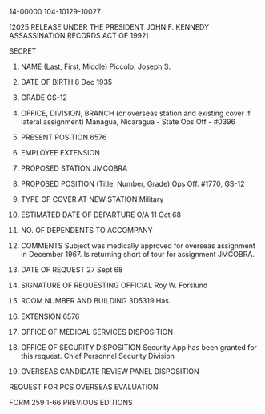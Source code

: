 14-00000
104-10129-10027

[2025 RELEASE UNDER THE PRESIDENT JOHN F. KENNEDY ASSASSINATION RECORDS ACT OF 1992]

SECRET

1. NAME (Last, First, Middle)
Piccolo, Joseph S.
2. DATE OF BIRTH
8 Dec 1935
3. GRADE
GS-12
4. OFFICE, DIVISION, BRANCH (or overseas station and existing cover if lateral assignment)
Managua, Nicaragua - State Ops Off - #0396
5. PRESENT POSITION
6576
6. EMPLOYEE EXTENSION

7. PROPOSED STATION
JMCOBRA
8. PROPOSED POSITION (Title, Number, Grade)
Ops Off. #1770, GS-12
9. TYPE OF COVER AT NEW STATION
Military
10. ESTIMATED DATE OF DEPARTURE
O/A 11 Oct 68
11. NO. OF DEPENDENTS TO ACCOMPANY

12. COMMENTS
Subject was medically approved for overseas assignment in December 1967. Is returning short of tour for assignment JMCOBRA.

13. DATE OF REQUEST
27 Sept 68
14. SIGNATURE OF REQUESTING OFFICIAL
Roy W. Forslund
15. ROOM NUMBER AND BUILDING
3D5319 Has.
16. EXTENSION
6576
17. OFFICE OF MEDICAL SERVICES DISPOSITION

18. OFFICE OF SECURITY DISPOSITION
Security App has been granted for this request.
Chief Personnel Security Division

19. OVERSEAS CANDIDATE REVIEW PANEL DISPOSITION

REQUEST FOR PCS OVERSEAS EVALUATION

FORM 259
1-66
PREVIOUS EDITIONS
